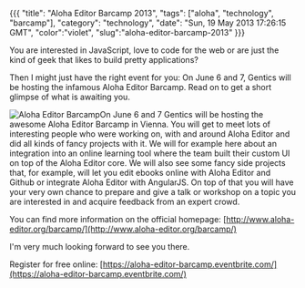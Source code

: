 {{{
  "title": "Aloha Editor Barcamp 2013",
  "tags": ["aloha", "technology", "barcamp"],
  "category": "technology",
  "date": "Sun, 19 May 2013 17:26:15 GMT",
  "color":"violet",
  "slug":"aloha-editor-barcamp-2013"
}}}

You are interested in JavaScript, love to code for the web or are just the kind of geek that likes to build pretty applications?

Then I might just have the right event for you: On June 6 and 7, Gentics will be hosting the infamous Aloha Editor Barcamp. Read on to get a short glimpse of what is awaiting you.
<!--more-->
![Aloha Editor Barcamp](http://images.supnig.com/media/pictures/aloha-editor-barcamp-june-2013-small.png)On June 6 and 7 Gentics will be hosting the awesome Aloha Editor Barcamp in Vienna. You will get to meet lots of interesting people who were working on, with and around Aloha Editor and did all kinds of fancy projects with it. We will for example here about an integration into an online learning tool where the team built their custom UI on top of the Aloha Editor core. We will also see some fancy side projects that, for example, will let you edit ebooks online with Aloha Editor and Github or integrate Aloha Editor with AngularJS. On top of that you will have your very own chance to prepare and give a talk or workshop on a topic you are interested in and acquire feedback from an expert crowd. 

You can find more information on the official homepage: [http://www.aloha-editor.org/barcamp/](http://www.aloha-editor.org/barcamp/)

I'm very much looking forward to see you there.

Register for free online: [https://aloha-editor-barcamp.eventbrite.com/](https://aloha-editor-barcamp.eventbrite.com/)